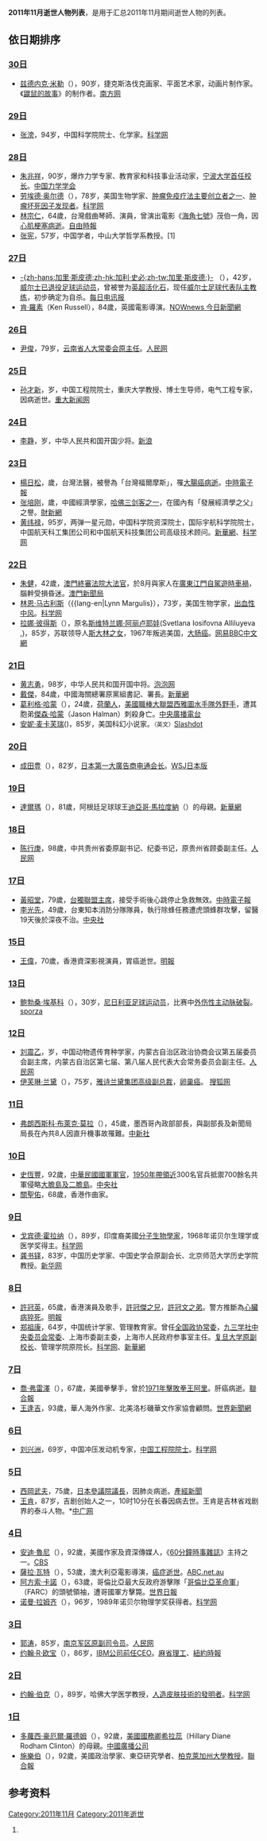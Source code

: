 <center>

</center>

**2011年11月逝世人物列表**，是用于汇总2011年11月期间逝世人物的列表。

## 依日期排序

### [30日](../Page/11月30日.md "wikilink")

  - [兹德内克·米勒](https://zh.wikipedia.org/wiki/兹德内克·米勒 "wikilink")（），90岁，捷克斯洛伐克画家、平面艺术家，动画片制作家。《[鼹鼠的故事](../Page/鼹鼠的故事.md "wikilink")》的制作者。[南方网](https://web.archive.org/web/20160305020015/http://ent.southcn.com/8/2011-12/02/content_34237643.htm)

### [29日](../Page/11月29日.md "wikilink")

  - [张滂](https://zh.wikipedia.org/wiki/张滂_\(化学家\) "wikilink")，94岁，中国科学院院士、化学家。[科学网](http://news.sciencenet.cn/htmlnews/2011/12/256352.shtm)

### [28日](../Page/11月28日.md "wikilink")

  - [朱兆祥](../Page/朱兆祥_\(力学家\).md "wikilink")，90岁，爆炸力学专家、教育家和科技事业活动家，[宁波大学首任校长](../Page/宁波大学.md "wikilink")。[中国力学学会](https://web.archive.org/web/20120426021047/http://www.cstam.org.cn/templates/lxxh_1/index.aspx?nodeid=104&page=ContentPage&contentid=170424)
  - [劳埃德·奥尔德](https://zh.wikipedia.org/wiki/劳埃德·奥尔德 "wikilink")（），78岁，美国生物学家、[肿瘤免疫疗法主要创立者之一](https://zh.wikipedia.org/wiki/肿瘤免疫疗法 "wikilink")、[肿瘤坏死因子发现者](https://zh.wikipedia.org/wiki/肿瘤坏死因子 "wikilink")。[科学网](http://news.sciencenet.cn/htmlnews/2011/12/256567.shtm)
  - [林宗仁](../Page/林宗仁.md "wikilink")，64歲，台灣戲曲琴師、演員，曾演出電影《[海角七號](../Page/海角七號.md "wikilink")》茂伯一角，因[心肌梗塞病逝](https://zh.wikipedia.org/wiki/心肌梗塞 "wikilink")。[自由時報](https://web.archive.org/web/20111205112151/http://iservice.libertytimes.com.tw/liveNews/news.php?no=573300&type=%E5%BD%B1%E5%8A%87)
  - [张宪](https://zh.wikipedia.org/wiki/张宪 "wikilink")，57岁，中国学者，中山大学哲学系教授。\[1\]

### [27日](../Page/11月27日.md "wikilink")

  - [-{zh-hans:加里·斯皮德;zh-hk:加利·史必;zh-tw:加里·斯皮德;}-](../Page/加里·斯皮德.md "wikilink")
    （），42岁，[威尔士已退役足球运动员](https://zh.wikipedia.org/wiki/威尔士 "wikilink")，曾被誉为[英超活化石](https://zh.wikipedia.org/wiki/英超 "wikilink")，现任[威尔士足球代表队主教练](https://zh.wikipedia.org/wiki/威尔士足球代表队 "wikilink")，初步确定为自杀。[每日电讯报](http://www.telegraph.co.uk/news/8918628/Wales-boss-Gary-Speed-found-dead.html)
  - [肯·羅素](../Page/肯·羅素.md "wikilink")（Ken Russell），84歲，英國電影導演。[NOWnews
    今日新聞網](http://www.nownews.com/2011/11/29/327-2761885.htm)

### [26日](../Page/11月26日.md "wikilink")

  - [尹俊](https://zh.wikipedia.org/wiki/尹俊 "wikilink")，79岁，[云南省人大常委会原主任](../Page/云南省.md "wikilink")。[人民网](https://web.archive.org/web/20160304061021/http://tv.people.com.cn/GB/150716/152572/152582/16405914.html)

### [25日](../Page/11月25日.md "wikilink")

  - [孙才新](https://zh.wikipedia.org/wiki/孙才新 "wikilink")，岁，中国工程院院士，重庆大学教授、博士生导师，电气工程专家，因病逝世。[重大新闻网](https://web.archive.org/web/20120318184350/http://news.cqu.edu.cn/news/article/article_39976.html)

### [24日](../Page/11月24日.md "wikilink")

  - [李静](https://zh.wikipedia.org/wiki/李静_\(少将\) "wikilink")，岁，中华人民共和国开国少将。[新浪](http://blog.sina.com.cn/u/1793168731)

### [23日](../Page/11月23日.md "wikilink")

  - [楊日松](../Page/楊日松.md "wikilink")，歲，台灣法醫，被譽為「台灣福爾摩斯」，罹[大腸癌病逝](../Page/大腸癌.md "wikilink")。[中時電子報](https://web.archive.org/web/20111126015701/http://news.chinatimes.com/politics/130502/112011112300928.html)
  - [张培刚](../Page/张培刚.md "wikilink")，歲，中國經濟學家，[哈佛三剑客之一](../Page/哈佛三剑客.md "wikilink")，在國內有「發展經濟學之父」之譽。[財新網](http://economy.caixin.cn/2011-11-23/100330755.html)
  - [黄纬禄](../Page/黄纬禄.md "wikilink")，95岁，两弹一星元勋，中国科学院资深院士，国际宇航科学院院士，中国航天科工集团公司和中国航天科技集团公司高级技术顾问。[新華網](http://news.xinhuanet.com/politics/2011-11/29/c_111203725.htm)、[科学网](http://news.sciencenet.cn/htmlnews/2011/11/256191.shtm)

### [22日](https://zh.wikipedia.org/wiki/11月22日 "wikilink")

  - [朱健](../Page/朱健.md "wikilink")，42歲，[澳門終審法院大法官](https://zh.wikipedia.org/wiki/澳門終審法院 "wikilink")，於8月與家人在[廣東](https://zh.wikipedia.org/wiki/廣東 "wikilink")[江門自駕遊時車禍](https://zh.wikipedia.org/wiki/江門 "wikilink")，腦幹受損昏迷。[澳門新聞局](http://www.gcs.gov.mo/showNews.php?DataUcn=57654)
  - [林恩·马古利斯](https://zh.wikipedia.org/wiki/林恩·马古利斯 "wikilink")（{{lang-en|Lynn
    Margulis}），73岁，美国生物学家，[出血性中风](https://zh.wikipedia.org/wiki/中风 "wikilink")。[科学网](http://news.sciencenet.cn/htmlnews/2011/11/255940.shtm)
  - [拉娜·彼得斯](https://zh.wikipedia.org/wiki/拉娜·彼得斯 "wikilink")（），原名[斯维特兰娜·阿丽卢耶娃](https://zh.wikipedia.org/wiki/斯维特兰娜·阿丽卢耶娃 "wikilink")(Svetlana
    Iosifovna Alliluyeva
    ,<font face="arial">)</font>，85岁，苏联领导人[斯大林之女](https://zh.wikipedia.org/wiki/斯大林 "wikilink")，1967年叛逃美国，[大肠癌](https://zh.wikipedia.org/wiki/大肠癌 "wikilink")。[网易](http://news.163.com/11/1129/09/7K143M4600014JB6.html)[BBC中文網](http://www.bbc.co.uk/zhongwen/trad/world/2011/11/111129_stalin_daughter.shtml)

### [21日](../Page/11月21日.md "wikilink")

  - [黄志勇](../Page/黄志勇.md "wikilink")，98岁，中华人民共和国开国中将。[泡泡网](https://archive.is/20130428000210/http://www.sopopo.com/news/gamenews/7152.html)
  - [戴傑](https://zh.wikipedia.org/wiki/戴傑 "wikilink")，84歲，中國海關總署原黨組書記、署長。[新華網](http://news.xinhuanet.com/2011-11/30/c_111206165.htm)
  - [葛利格·哈蒙](https://zh.wikipedia.org/wiki/葛利格·哈蒙 "wikilink")（），24歲，[荷蘭人](https://zh.wikipedia.org/wiki/荷蘭 "wikilink")，[美國職棒大聯盟](https://zh.wikipedia.org/wiki/美國職棒大聯盟 "wikilink")[西雅圖水手隊外野手](https://zh.wikipedia.org/wiki/西雅圖水手隊 "wikilink")，遭其胞弟[傑森·哈蒙](https://zh.wikipedia.org/wiki/傑森·哈蒙 "wikilink")（Jason
    Halman）刺殺身亡。[中央廣播電台](https://web.archive.org/web/20131027104701/http://news.rti.org.tw/index_newsContent.aspx?nid=328626&id=2&id2=2)
  - [安妮·麦卡芙瑞](https://zh.wikipedia.org/wiki/安妮·麦卡芙瑞 "wikilink")()，85岁，美国科幻小说家。<small>（英文）</small>[Slashdot](http://news.slashdot.org/story/11/11/23/0359219/anne-mccaffrey-passes-away-at-85)

### [20日](../Page/11月20日.md "wikilink")

  - [成田豊](https://zh.wikipedia.org/wiki/成田豊 "wikilink")（），82岁，[日本第一大廣告商](../Page/日本.md "wikilink")[电通会长](../Page/电通.md "wikilink")。[WSJ日本版](http://jp.wsj.com/Japan/Economy/node_347487)

### [19日](../Page/11月19日.md "wikilink")

  - [達爾瑪](https://zh.wikipedia.org/wiki/達爾瑪 "wikilink")（），81歲，阿根廷足球球王[迪亞哥·馬拉度納](https://zh.wikipedia.org/wiki/马拉多纳 "wikilink")（）的母親。[新華網](http://news.xinhuanet.com/sports/2011-11/20/c_122308010.htm)

### [18日](../Page/11月18日.md "wikilink")

  - [陈行庚](https://zh.wikipedia.org/wiki/陈行庚 "wikilink")，98歲，中共贵州省委原副书记、纪委书记，原贵州省顾委副主任。[人民网](http://cpc.people.com.cn/GB/64093/87393/16314927.html)

### [17日](../Page/11月17日.md "wikilink")

  - [黃昭堂](../Page/黃昭堂.md "wikilink")，79歲，[台獨聯盟主席](https://zh.wikipedia.org/wiki/台獨聯盟 "wikilink")，接受手術後心跳停止急救無效。[中時電子報](https://web.archive.org/web/20111119202047/http://news.chinatimes.com/realtime/110101/112011111700947.html)
  - [李光先](https://zh.wikipedia.org/wiki/李光先 "wikilink")，49歲，台東知本消防分隊隊員，執行除蜂任務遭虎頭蜂群攻擊，留醫19天後於深夜不治。[中央社](https://web.archive.org/web/20160304121449/http://www2.cna.com.tw/ShowNews/Detail.aspx?pNewsID=201111180328)

### [15日](../Page/11月15日.md "wikilink")

  - [王偉](../Page/王偉_\(香港\).md "wikilink")，70歲，香港資深影視演員，胃癌逝世。[明報](http://ol.mingpao.com/cfm/star5.cfm?File=20111208/saa01/meb1.txt)

### [13日](../Page/11月13日.md "wikilink")

  - [鲍勃桑·埃基科](../Page/鲍勃桑·埃基科.md "wikilink")（），30岁，[尼日利亚足球运动员](https://zh.wikipedia.org/wiki/尼日利亚 "wikilink")，比赛中[外伤性主动脉破裂](https://zh.wikipedia.org/wiki/外伤性主动脉破裂 "wikilink")。
    [sporza](http://www.sporza.be/cm/sporza/voetbal/lagere_klassen/111113_Elejiko_overleden)

### [12日](../Page/11月12日.md "wikilink")

  - [刘震乙](https://zh.wikipedia.org/wiki/刘震乙 "wikilink")，岁，中国动物遗传育种学家，内蒙古自治区政治协商会议第五届委员会副主席，内蒙古自治区第七届、第八届人民代表大会常务委员会副主任。[人民网](http://cpc.people.com.cn/GB/64093/87393/16557736.html)
  - [伊芙琳·兰黛](https://zh.wikipedia.org/wiki/伊芙琳·兰黛 "wikilink")（），75岁，[雅诗兰黛集团高级副总裁](../Page/雅诗兰黛公司.md "wikilink")，[卵巢癌](../Page/卵巢癌.md "wikilink")。
    [搜狐网](https://web.archive.org/web/20111116002532/http://women.sohu.com/20111114/n325534724.shtml)

### [11日](../Page/11月11日.md "wikilink")

  - [弗朗西斯科·布萊克·莫拉](../Page/弗朗西斯科·布萊克·莫拉.md "wikilink")（），45歲，墨西哥內政部部長，與副部長及新聞局局長在內共8人因直升機事故罹難。[中新社](http://www.chinanews.com/gj/2011/11-12/3455590.shtml)

### [10日](../Page/11月10日.md "wikilink")

  - [史恆豐](../Page/史恆豐.md "wikilink")，92歲，[中華民國國軍軍官](../Page/中華民國國軍.md "wikilink")，[1950年帶領近](../Page/1950年.md "wikilink")300名官兵抵禦700餘名共軍侵略[大膽島及](../Page/大膽島.md "wikilink")[二膽島](../Page/二膽島.md "wikilink")。[中央社](https://web.archive.org/web/20160304195807/http://www2.cna.com.tw/ShowNews/Detail.aspx?pNewsID=201111270224)
  - [關聖佑](https://zh.wikipedia.org/wiki/關聖佑 "wikilink")，68歲，香港作曲家。

### [9日](../Page/11月9日.md "wikilink")

  - [戈宾德·霍拉纳](https://zh.wikipedia.org/wiki/戈宾德·霍拉纳 "wikilink")（），89岁，印度裔美國[分子生物學家](https://zh.wikipedia.org/wiki/分子生物學 "wikilink")，1968年诺贝尔生理学或医学奖得主。[科学网](http://news.sciencenet.cn/htmlnews/2011/11/255374.shtm)
  - [龚书铎](https://zh.wikipedia.org/wiki/龚书铎 "wikilink")，83岁，中国历史学家、中国史学会原副会长、北京师范大学历史学院教授。[新华网](http://news.xinhuanet.com/edu/2011-11/11/c_122264469.htm)

### [8日](../Page/11月8日.md "wikilink")

  - [許冠英](../Page/許冠英.md "wikilink")，65歲，香港演員及歌手，[許冠傑之兄](../Page/許冠傑.md "wikilink")，[許冠文之弟](../Page/許冠文.md "wikilink")。警方推斷為[心臟病猝死](https://zh.wikipedia.org/wiki/心臟病 "wikilink")。[明報](https://web.archive.org/web/20111113080511/http://hk.news.yahoo.com/%E7%AC%91%E6%98%9F%E8%A8%B1%E5%86%A0%E8%8B%B1%E5%AE%B6%E4%B8%AD%E7%8C%9D%E6%AD%BB-211352511.html)
  - [郑祖康](../Page/郑祖康.md "wikilink")，64岁，中国统计学家、管理教育家。曾任[全国政协常委](https://zh.wikipedia.org/wiki/全国政协 "wikilink")，[九三学社中央委员会常委](../Page/九三学社.md "wikilink")、上海市委副主委，上海市人民政府参事室主任。[复旦大学原副校长](../Page/复旦大学.md "wikilink")、管理学院原院长。[科学网](http://news.sciencenet.cn/htmlnews/2011/11/255163.shtm)、[新華網](http://news.xinhuanet.com/society/2011-11/09/c_111155575.htm)

### [7日](../Page/11月7日.md "wikilink")

  - [喬·弗雷澤](../Page/喬·弗雷澤.md "wikilink")（），67歲，美國拳擊手，曾於[1971年擊敗](../Page/1971年.md "wikilink")[拳王阿里](https://zh.wikipedia.org/wiki/拳王阿里 "wikilink")。肝癌病逝。[聯合報](https://web.archive.org/web/20111112092224/http://udn.com/NEWS/SPORTS/SPO6/6705985.shtml)
  - [王逢吉](https://zh.wikipedia.org/wiki/王逢吉 "wikilink")，93歲，華人海外作家、北美洛杉磯華文作家協會顧問。[世界新聞網](https://archive.is/20130428154856/http://www.worldjournal.com/view/full_lit/16575618/article-%E6%B5%B7%E5%A4%96%E4%BD%9C%E5%AE%B6%E7%8E%8B%E9%80%A2%E5%90%89%E6%95%99%E6%8E%88%E9%80%9D%E4%B8%96)

### [6日](../Page/11月6日.md "wikilink")

  - [刘兴洲](../Page/刘兴洲.md "wikilink")，69岁，中国冲压发动机专家，[中国工程院院士](../Page/中国工程院院士.md "wikilink")。[科学网](http://news.sciencenet.cn/htmlnews/2011/11/255249.shtm)

### [5日](../Page/11月5日.md "wikilink")

  - [西岡武夫](../Page/西岡武夫.md "wikilink")，75歲，[日本參議院議長](https://zh.wikipedia.org/wiki/日本參議院 "wikilink")，因肺炎病逝。[產經新聞](https://web.archive.org/web/20111210124709/http://sankei.jp.msn.com/politics/news/111105/plc11110507550002-n1.htm)
  - [王肯](https://zh.wikipedia.org/wiki/王肯 "wikilink")，87岁，吉剧创始人之一，10时10分在长春因病去世。王肯是吉林省戏剧界的泰斗人物。\*[中广网](http://www.cnr.cn/newscenter/gnxw/201111/t20111108_508747283.shtml)

### [4日](../Page/11月4日.md "wikilink")

  - [安迪·魯尼](../Page/安迪·魯尼.md "wikilink")（），92歲，美國作家及資深傳媒人，《[60分鐘時事雜誌](https://zh.wikipedia.org/wiki/60分鐘時事雜誌 "wikilink")》主持之一。[CBS](http://www.cbsnews.com/8301-18560_162-57319150/andy-rooney-dead-at-92/)
  - [薩拉·瓦特](https://zh.wikipedia.org/wiki/薩拉·瓦特 "wikilink")（），53歲，澳大利亞電影導演，[癌症逝世](../Page/癌症.md "wikilink")。[ABC.net.au](http://www.abc.net.au/news/2011-11-05/sarah-watt-dies-aged-53/3637600/?site=sydney)
  - [阿方索·卡諾](https://zh.wikipedia.org/wiki/阿方索·卡諾 "wikilink")（），63歲，哥倫比亞最大反政府游擊隊「[哥倫比亞革命軍](https://zh.wikipedia.org/wiki/哥倫比亞革命軍 "wikilink")」（FARC）的頭號領袖，遭哥國軍方擊斃。[世界日報](https://web.archive.org/web/20111109000703/http://udn.com/NEWS/WORLD/WOR3/6700027.shtml)
  - [诺曼·拉姆齐](../Page/诺曼·拉姆齐.md "wikilink")（），96岁，1989年诺贝尔物理学奖获得者。[科学网](http://news.sciencenet.cn/htmlnews/2011/11/255938.shtm)

### [3日](../Page/11月3日.md "wikilink")

  - [郭涛](../Page/郭涛_\(中将\).md "wikilink")，85岁，[南京军区原副司令员](https://zh.wikipedia.org/wiki/南京军区 "wikilink")。[人民网](https://web.archive.org/web/20120614190020/http://cpc.people.com.cn/GB/64093/87393/16229829.html)
  - [约翰·R·欧宝](https://zh.wikipedia.org/wiki/约翰·R·欧宝 "wikilink")（），86岁，[IBM公司前任CEO](../Page/IBM.md "wikilink")。[麻省理工](http://www.mittrchinese.com/single.php?p=151556)、[紐約時報](http://www.nytimes.com/2011/11/05/business/john-r-opel-who-made-ibm-a-colossus-dies-at-86.html)

### [2日](../Page/11月2日.md "wikilink")

  - [约翰·伯克](https://zh.wikipedia.org/wiki/约翰·伯克 "wikilink")（），89岁，哈佛大学医学教授，[人造皮肤技術的發明者](https://zh.wikipedia.org/wiki/人造皮肤 "wikilink")。[科学网](http://news.sciencenet.cn/htmlnews/2011/11/255023.shtm)

### [1日](../Page/11月1日.md "wikilink")

  - [多蘿西·豪厄爾·羅德姆](https://zh.wikipedia.org/wiki/多蘿西·豪厄爾·羅德姆 "wikilink")（），92歲，[美國國務卿](https://zh.wikipedia.org/wiki/美國國務卿 "wikilink")[希拉蕊](https://zh.wikipedia.org/wiki/希拉里·罗德姆·克林顿 "wikilink")（Hillary
    Diane Rodham
    Clinton）的母親。[中國廣播公司](http://news.chinatimes.com/world/130504/132011110201357.html)
  - [施樂伯](https://zh.wikipedia.org/wiki/施樂伯 "wikilink")（），92歲，美國政治學家、東亞研究學者、[柏克萊加州大學教授](https://zh.wikipedia.org/wiki/柏克萊加州大學 "wikilink")。[聯合報](https://web.archive.org/web/20111109212420/http://udn.com/NEWS/WORLD/WOR6/6701096.shtml)

## 参考资料

[Category:2011年11月](https://zh.wikipedia.org/wiki/Category:2011年11月 "wikilink")
[Category:2011年逝世](https://zh.wikipedia.org/wiki/Category:2011年逝世 "wikilink")

1.